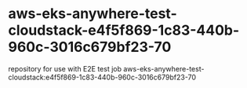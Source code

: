 # aws-eks-anywhere-test-cloudstack-e4f5f869-1c83-440b-960c-3016c679bf23-70
repository for use with E2E test job aws-eks-anywhere-test-cloudstack:e4f5f869-1c83-440b-960c-3016c679bf23-70
